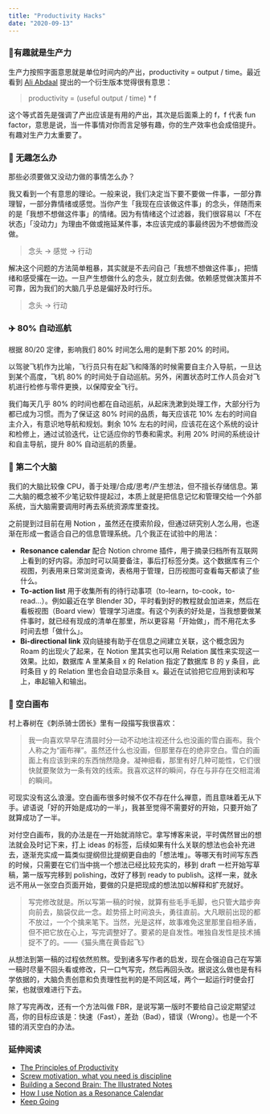```yaml
---
title: "Productivity Hacks"
date: "2020-09-13"
---
```



### 🎈有趣就是生产力

生产力按照字面意思就是单位时间内的产出，productivity = output / time。最近看到 [Ali Abdaal](https://aliabdaal.com/) 提出的一个衍生版本觉得很有意思：

> productivity = (useful output / time) * f

这个等式首先是强调了产出应该是有用的产出，其次是后面乘上的 f，f 代表 fun factor，意思是说，当一件事情对你而言足够有趣，你的生产效率也会成倍提升。有趣对生产力太重要了。

### 🤔 无趣怎么办

那些必须要做又没动力做的事情怎么办？

我又看到一个有意思的理论。一般来说，我们决定当下要不要做一件事，一部分靠理智，一部分靠情绪或感觉。当你产生「我现在应该做这件事」的念头，伴随而来的是「我想不想做这件事」的情绪。因为有情绪这个过滤器，我们很容易以「不在状态」「没动力」为理由不做或拖延某件事，本应该完成的事最终因为不想做而没做。

> 念头 → 感觉 → 行动

解决这个问题的方法简单粗暴，其实就是不去问自己「我想不想做这件事」，把情绪和感受撂在一边。一旦产生想做什么的念头，就立刻去做。依赖感觉做决策并不可靠，因为我们的大脑几乎总是偏好及时行乐。

> 念头 → 行动

### ✈️ 80% 自动巡航

根据 80/20 定律，影响我们 80% 时间怎么用的是剩下那 20% 的时间。

以驾驶飞机作为比喻，飞行员只有在起飞和降落的时候需要自主介入导航，一旦达到某个高度，飞机 80% 的时间处于自动巡航。另外，闲置状态时工作人员会对飞机进行检修与零件更换，以保障安全飞行。

我们每天几乎 80% 的时间也都在自动巡航，从起床洗漱到处理工作，大部分行为都已成为习惯。而为了保证这 80% 时间的品质，每天应该花 10% 左右的时间自主介入，有意识地导航和规划。剩余 10% 左右的时间，应该花在这个系统的设计和检修上，通过试验迭代，让它适应你的节奏和需求。利用 20% 时间的系统设计和自主导航，提升 80% 自动巡航的质量。

### 🧠 第二个大脑

我们的大脑比较像 CPU，善于处理/合成/思考/产生想法，但不擅长存储信息。第二大脑的概念被不少笔记软件提起过，本质上就是把信息记忆和管理交给一个外部系统，当大脑需要调用时再去系统资源库里查找。

之前提到过目前在用 Notion ，虽然还在摸索阶段，但通过研究别人怎么用，也逐渐在形成一套适合自己的信息管理系统。几个我正在试验中的用法：

- **Resonance calendar**  配合 Notion chrome 插件，用于摘录归档所有互联网上看到的好内容。添加时可以简要备注，事后打标签分类。这个数据库有三个视图，列表用来日常浏览查询，表格用于管理，日历视图可查看每天都读了些什么。
- **To-action list**  用于收集所有的待行动事项（to-learn，to-cook，to-read...）。例如最近在学 Blender 3D，平时看到好的教程就会加进来，然后在看板视图（Board view）管理学习进度。有这个列表的好处是，当我想要做某件事时，就已经有现成的清单在那里，所以更容易「开始做」，而不用花太多时间去想「做什么」。
- **Bi-directional link**  双向链接有助于在信息之间建立关联，这个概念因为 Roam 的出现火了起来，在 Notion 里其实也可以用 Relation 属性来实现这一效果。比如，数据库 A 里某条目 x 的 Relation 指定了数据库 B 的 y 条目，此时条目 y 的 Relation 里也会自动显示条目 x。最近在试验把它应用到读和写上，串起输入和输出。

### 📝 空白画布

村上春树在《刺杀骑士团长》里有一段描写我很喜欢：

> 我一向喜欢早早在清晨时分一动不动地注视还什么也没画的雪白画布。我个人称之为“画布禅”。虽然还什么也没画，但那里存在的绝非空白。雪白的画面上有应该到来的东西悄然隐身。凝神细看，那里有好几种可能性，它们很快就要聚敛为一条有效的线索。我喜欢这样的瞬间，存在与非存在交相混淆的瞬间。

可现实没有这么浪漫。空白画布很多时候不仅不存在什么禅意，而且意味着无从下手。谚语说「好的开始是成功的一半」，我甚至觉得不需要好的开始，只要开始了就算成功了一半。

对付空白画布，我的办法是在一开始就消除它。拿写博客来说，平时偶然冒出的想法就会及时记下来，打上 ideas 的标签，后续如果有什么关联的想法也会补充进去，逐渐充实成一篇类似提纲但比提纲更自由的「想法堆」。等哪天有时间写东西的时候，只需要在它们当中挑一个想法已经比较充实的，移到 draft 一栏开始写草稿，第一版写完移到 polishing，改好了移到 ready to publish。这样一来，就永远不用从一张空白页面开始，要做的只是把现成的想法加以解释和扩充就好。

> 写完修改就是。所以写第一稿的时候，就算有些毛手毛脚，也只管大踏步奔向前去，脑袋仅此一念。趁势搭上时间浪头，勇往直前。大凡眼前出现的都不放过，一个个擒来笔下。当然，光是这样，故事难免这里那里自相矛盾，但不把它放在心上，写完调整好了。要紧的是自发性。唯独自发性是技术捕捉不了的。——《猫头鹰在黄昏起飞》

从想法到第一稿的过程依然煎熬。受到诸多写作者的启发，现在会强迫自己在写第一稿时尽量不回头看或修改，只一口气写完，然后再回头改。据说这么做也是有科学依据的，大脑负责创意和负责理性批判的是不同区域，两个一起运行时便会打架，也就很难进行下去。

除了写完再改，还有一个方法叫做 FBR，是说写第一版时不要给自己设定期望过高，你的目标应该是：快速（Fast），差劲（Bad），错误（Wrong）。也是一个不错的消灭空白的办法。

### 延伸阅读

- [The Principles of Productivity](https://aliabdaal.com/podcast/the-principle-of-productivity/)
- [Screw motivation, what you need is discipline](https://www.wisdomination.com/screw-motivation-what-you-need-is-discipline/)
- [Building a Second Brain: The Illustrated Notes](https://maggieappleton.com/basb)
- [How I use Notion as a Resonance Calendar](https://youtu.be/lKYBB-Uw1IM)
- [Keep Going](https://austinkleon.com/keepgoing/)